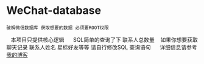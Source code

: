 # WeChat-database
    破解微信数据库 获取想要的数据 必须要ROOT权限
    本项目只提供核心逻辑  
    SQL简单的查询了下 联系人总数量 
    如果你想要获取聊天记录
    联系人姓名 星标好友等等 
    请自行修改SQL 查询语句  
    详细信息请参考 [我的博客](http://blog.csdn.net/qq_35834055) 
